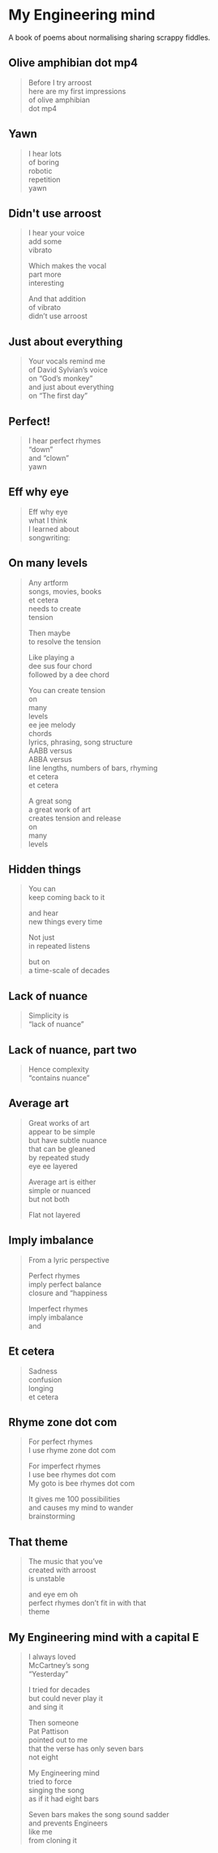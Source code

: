 # My Engineering mind

A book of poems about normalising sharing scrappy fiddles.

## Olive amphibian dot mp4

> Before I try arroost<br>
> here are my first impressions<br>
> of olive amphibian<br>
> dot mp4

## Yawn

> I hear lots<br>
> of boring<br>
> robotic<br>
> repetition <br>
> yawn

## Didn't use arroost

> I hear your voice<br>
> add some<br>
> vibrato
>
> Which makes the vocal<br>
> part more<br>
> interesting
>
> And that addition<br>
> of vibrato<br>
> didn’t use arroost

## Just about everything

> Your vocals remind me<br>
> of David Sylvian’s voice<br>
> on “God’s monkey”<br>
> and just about everything<br>
> on “The first day”

## Perfect!

> I hear perfect rhymes<br>
> “down”<br>
> and “clown”<br>
> yawn

## Eff why eye

> Eff why eye<br>
> what I think<br>
> I learned about<br>
> songwriting:

## On many levels

> Any artform<br>
> songs, movies, books<br>
> et cetera<br>
> needs to create<br>
> tension
>
> Then maybe<br>
> to resolve the tension
>
> Like playing a<br>
> dee sus four chord<br>
> followed by a dee chord 
>
> You can create tension<br>
> on<br>
> many<br>
> levels<br>
> ee jee melody<br>
> chords<br>
> lyrics, phrasing, song structure<br>
> AABB versus<br>
> ABBA versus<br>
> line lengths, numbers of bars, rhyming<br>
> et cetera<br>
> et cetera<br>
>
> A great song<br>
> a great work of art<br>
> creates tension and release<br>
> on<br>
> many<br>
> levels

## Hidden things

> You can<br>
> keep coming back to it
>
> and hear<br>
> new things every time
>
> Not just<br>
> in repeated listens
>
> but on<br>
> a time-scale of decades

## Lack of nuance

> Simplicity is<br>
> “lack of nuance”

## Lack of nuance, part two

> Hence complexity<br>
> “contains nuance”

## Average art

> Great works of art<br>
> appear to be simple<br>
> but have subtle nuance<br>
> that can be gleaned<br>
> by repeated study<br>
> eye ee layered
>
> Average art is either<br>
> simple or nuanced<br>
> but not both
>
> Flat not layered

## Imply imbalance

> From a lyric perspective
>
> Perfect rhymes<br>
> imply perfect balance<br>
> closure and “happiness
>
> Imperfect rhymes<br>
> imply imbalance<br>
> and

## Et cetera

> Sadness<br>
> confusion<br>
> longing<br>
> et cetera

## Rhyme zone dot com

> For perfect rhymes<br>
> I use rhyme zone dot com
>
> For imperfect rhymes<br>
> I use bee rhymes dot com<br>
> My goto is bee rhymes dot com
>
> It gives me 100 possibilities<br>
> and causes my mind to wander<br>
> brainstorming

## That theme

> The music that you’ve<br>
> created with arroost<br>
> is unstable
>
> and eye em oh<br>
> perfect rhymes don’t fit in with that<br>
> theme

## My Engineering mind with a capital E

> I always loved<br>
> McCartney’s song<br>
> “Yesterday”
>
> I tried for decades<br>
> but could never play it<br>
> and sing it
>
> Then someone<br>
> Pat Pattison<br>
> pointed out to me<br>
> that the verse has only seven bars<br>
> not eight 
>
> My Engineering mind<br>
> tried to force<br>
> singing the song<br>
> as if it had eight bars
>
> Seven bars makes the song sound sadder<br>
> and prevents Engineers<br>
> like me<br>
> from cloning it
